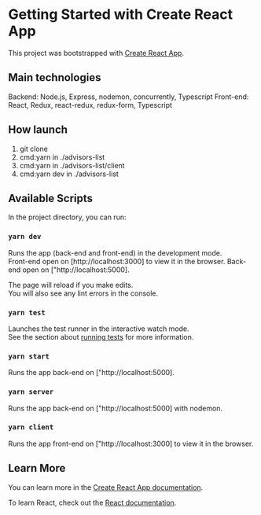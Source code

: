 # Getting Started with Create React App

This project was bootstrapped with [Create React App](https://github.com/facebook/create-react-app).

## Main technologies

Backend: Node.js, Express, nodemon, concurrently, Typescript
Front-end: React, Redux, react-redux, redux-form, Typescript

## How launch

1. git clone
2. cmd:yarn in ./advisors-list
3. cmd:yarn in ./advisors-list/client
4. cmd:yarn dev in ./advisors-list

## Available Scripts

In the project directory, you can run:

### `yarn dev`

Runs the app (back-end and front-end) in the development mode.\
Front-end open on [http://localhost:3000] to view it in the browser.
Back-end open on ["http://localhost:5000].

The page will reload if you make edits.\
You will also see any lint errors in the console.

### `yarn test`

Launches the test runner in the interactive watch mode.\
See the section about [running tests](https://facebook.github.io/create-react-app/docs/running-tests) for more information.

### `yarn start`

Runs the app back-end on ["http://localhost:5000].

### `yarn server`

Runs the app back-end on ["http://localhost:5000] with nodemon.

### `yarn client`

Runs the app front-end on ["http://localhost:3000] to view it in the browser.

## Learn More

You can learn more in the [Create React App documentation](https://facebook.github.io/create-react-app/docs/getting-started).

To learn React, check out the [React documentation](https://reactjs.org/).

